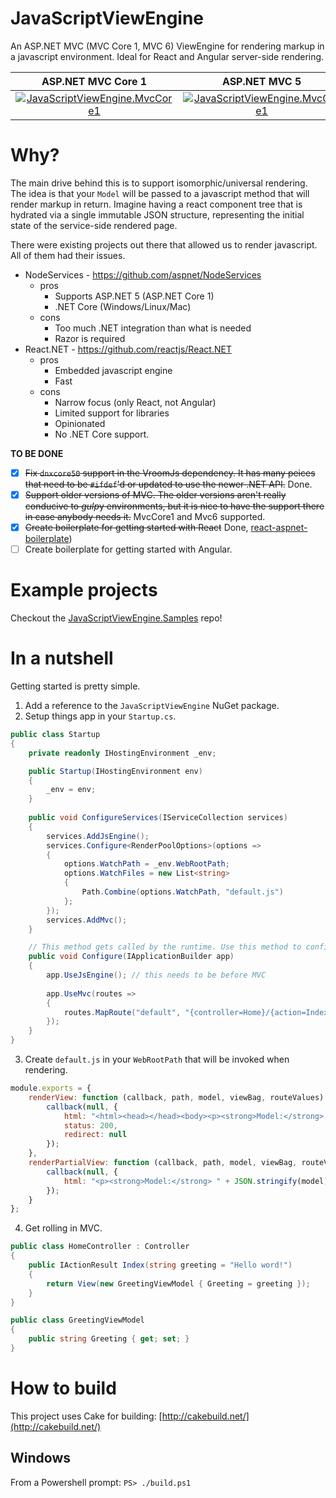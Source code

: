 # JavaScriptViewEngine

An ASP.NET MVC (MVC Core 1, MVC 6) ViewEngine for rendering markup in a javascript environment. Ideal for React and Angular server-side rendering.

|ASP.NET MVC Core 1 |ASP.NET MVC 5 |
|:------:|:------:|
|[![JavaScriptViewEngine.MvcCore1](https://img.shields.io/nuget/v/JavaScriptViewEngine.MvcCore1.svg?style=flat-square&label=JavaScriptViewEngine.MvcCore1)](http://www.nuget.org/packages/JavaScriptViewEngine.MvcCore1/)|[![JavaScriptViewEngine.MvcCore1](https://img.shields.io/nuget/v/JavaScriptViewEngine.Mvc5.svg?style=flat-square&label=JavaScriptViewEngine.Mvc5)](http://www.nuget.org/packages/JavaScriptViewEngine.Mvc5/)|

# Why?

The main drive behind this is to support isomorphic/universal rendering. The idea is that your ```Model``` will be passed to a javascript method that will render markup in return. Imagine having a react component tree that is hydrated via a single immutable JSON structure, representing the initial state of the service-side rendered page.

There were existing projects out there that allowed us to render javascript. All of them had their issues.

- NodeServices - https://github.com/aspnet/NodeServices
  - pros
    - Supports ASP.NET 5 (ASP.NET Core 1)
    - .NET Core (Windows/Linux/Mac)
  - cons
    - Too much .NET integration than what is needed
    - Razor is required
- React.NET - https://github.com/reactjs/React.NET
  - pros
    - Embedded javascript engine
    - Fast
  - cons
    - Narrow focus (only React, not Angular)
    - Limited support for libraries
    - Opinionated
    - No .NET Core support.

**TO BE DONE**
- [X] ~~Fix ```dnxcore50``` support in the VroomJs dependency. It has many peices that need to be ```#ifdef```'d or updated to use the newer .NET API.~~ Done.
- [X] ~~Support older versions of MVC. The older versions aren't really conducive to *gulp*y environments, but it is nice to have the support there in case anybody needs it.~~ MvcCore1 and Mvc6 supported.
- [X] ~~Create boilerplate for getting started with React~~ Done, [react-aspnet-boilerplate](https://github.com/pauldotknopf/react-aspnet-boilerplate))
- [ ] Create boilerplate for getting started with Angular.

# Example projects

Checkout the [JavaScriptViewEngine.Samples](https://github.com/pauldotknopf/JavaScriptViewEngine.Samples/tree/master/src) repo!

# In a nutshell

Getting started is pretty simple.

1. Add a reference to the ```JavaScriptViewEngine``` NuGet package.
2. Setup things app in your ```Startup.cs```.
```c#
public class Startup
{
    private readonly IHostingEnvironment _env;

    public Startup(IHostingEnvironment env)
    {
        _env = env;
    }
        
    public void ConfigureServices(IServiceCollection services)
    {
        services.AddJsEngine();
        services.Configure<RenderPoolOptions>(options =>
        {
            options.WatchPath = _env.WebRootPath;
            options.WatchFiles = new List<string>
            {
                Path.Combine(options.WatchPath, "default.js")
            };
        });
        services.AddMvc();
    }

    // This method gets called by the runtime. Use this method to configure the HTTP request pipeline.
    public void Configure(IApplicationBuilder app)
    {
        app.UseJsEngine(); // this needs to be before MVC
            
        app.UseMvc(routes =>
        {
            routes.MapRoute("default", "{controller=Home}/{action=Index}/{id?}");
        });
    }
}
```
3. Create ```default.js``` in your ```WebRootPath``` that will be invoked when rendering.
```javascript
module.exports = {
    renderView: function (callback, path, model, viewBag, routeValues) {
        callback(null, {
            html: "<html><head></head><body><p><strong>Model:</strong> " + JSON.stringify(model) + "</p><p><strong>ViewBag:</strong> " + JSON.stringify(viewBag) + "</p></body>",
            status: 200,
            redirect: null
        });
    },
    renderPartialView: function (callback, path, model, viewBag, routeValues) {
        callback(null, {
            html: "<p><strong>Model:</strong> " + JSON.stringify(model) + "</p><p><strong>ViewBag:</strong> " + JSON.stringify(viewBag) + "</p>"
        });
    }
};
```
4. Get rolling in MVC.
```c#
public class HomeController : Controller
{
    public IActionResult Index(string greeting = "Hello word!")
    {
        return View(new GreetingViewModel { Greeting = greeting });
    }
}

public class GreetingViewModel
{
    public string Greeting { get; set; }
}
```

# How to build
This project uses Cake for building: [http://cakebuild.net/](http://cakebuild.net/)

## Windows
From a Powershell prompt:
`PS> ./build.ps1`


